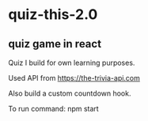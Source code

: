 # quiz-this-2.0
## quiz game in react

Quiz I build for own learning purposes.

Used API from https://the-trivia-api.com

Also build a custom countdown hook.

To run command: npm start
